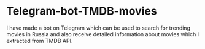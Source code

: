 # Telegram-bot-TMDB-movies
I have made a bot on Telegram which can be used to search for trending movies in Russia and also receive detailed information about movies which I extracted from TMDB API.
